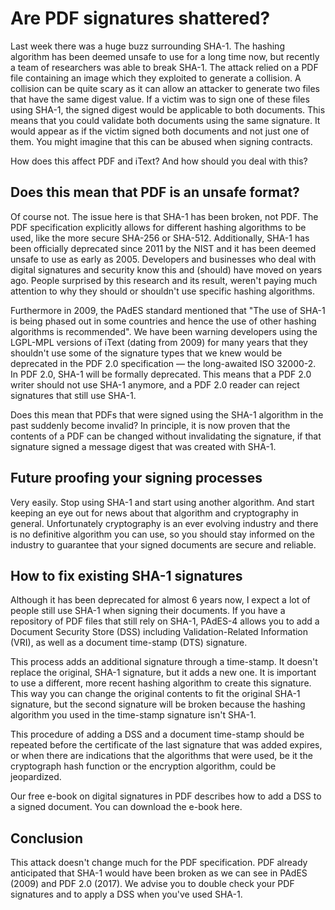 # Are PDF signatures shattered?

Last week there was a huge buzz surrounding SHA-1. The hashing algorithm has been deemed unsafe to use for a long time now, but recently a team of researchers was able to break SHA-1. The attack relied on a PDF file containing an image which they exploited to generate a collision. A collision can be quite scary as it can allow an attacker to generate two files that have the same digest value. If a victim was to sign one of these files using SHA-1, the signed digest would be applicable to both documents. This means that you could validate both documents using the same signature. It would appear as if the victim signed both documents and not just one of them. You might imagine that this can be abused when signing contracts.

How does this affect PDF and iText? And how should you deal with this?


## Does this mean that PDF is an unsafe format?

Of course not. The issue here is that SHA-1 has been broken, not PDF. The PDF specification explicitly allows for different hashing algorithms to be used, like the more secure SHA-256 or SHA-512. Additionally, SHA-1 has been officially deprecated since 2011 by the NIST and it has been deemed unsafe to use as early as 2005. Developers and businesses who deal with digital signatures and security know this and (should) have moved on years ago. People surprised by this research and its result, weren't paying much attention to why they should or shouldn't use specific hashing algorithms.

Furthermore in 2009, the PAdES standard mentioned that "The use of SHA-1 is being phased out in some countries and hence the use of other hashing algorithms is recommended". We have been warning developers using the LGPL-MPL versions of iText (dating from 2009) for many years that they shouldn't use some of the signature types that we knew would be deprecated in the PDF 2.0 specification — the long-awaited ISO 32000-2. In PDF 2.0, SHA-1 will be formally deprecated. This means that a PDF 2.0 writer should not use SHA-1 anymore, and a PDF 2.0 reader can reject signatures that still use SHA-1.

Does this mean that PDFs that were signed using the SHA-1 algorithm in the past suddenly become invalid? In principle, it is now proven that the contents of a PDF can be changed without invalidating the signature, if that signature signed a message digest that was created with SHA-1.


## Future proofing your signing processes

Very easily. Stop using SHA-1 and start using another algorithm. And start keeping an eye out for news about that algorithm and cryptography in general. Unfortunately cryptography is an ever evolving industry and there is no definitive algorithm you can use, so you should stay informed on the industry to guarantee that your signed documents are secure and reliable.
    

## How to fix existing SHA-1 signatures

Although it has been deprecated for almost 6 years now, I expect a lot of people still use SHA-1 when signing their documents. If you have a repository of PDF files that still rely on SHA-1, PAdES-4 allows you to add a Document Security Store (DSS) including Validation-Related Information (VRI), as well as a document time-stamp (DTS) signature. 

This process adds an additional signature through a time-stamp. It doesn't replace the original, SHA-1 signature, but it adds a new one. It is important to use a different, more recent hashing algorithm to create this signature. This way you can change the original contents to fit the original SHA-1 signature, but the second signature will be broken because the hashing algorithm you used in the time-stamp signature isn't SHA-1.

This procedure of adding a DSS and a document time-stamp should be repeated before the certificate of the last signature that was added expires, or when there are indications that the algorithms that were used, be it the cryptograph hash function or the encryption algorithm, could be jeopardized.

Our free e-book on digital signatures in PDF describes how to add a DSS to a signed document. You can download the e-book here.



## Conclusion

This attack doesn't change much for the PDF specification. PDF already anticipated that SHA-1 would have been broken as we can see in PAdES (2009) and PDF 2.0 (2017). We advise you to double check your PDF signatures and to apply a DSS when you've used SHA-1.